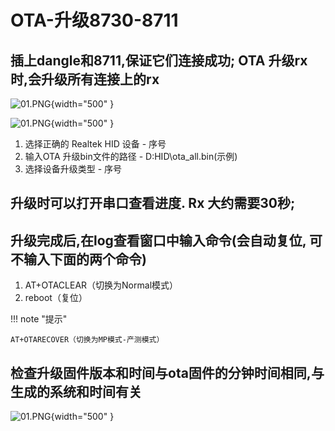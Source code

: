 # OTA-升级8730-8711

## 插上dangle和8711,保证它们连接成功; OTA 升级rx 时,会升级所有连接上的rx
![01.PNG](../../assets/images/OTA8711-8730/01.PNG){width="500" }

![01.PNG](../../assets/images/OTA8711-8730/02.PNG){width="500" }

1. 选择正确的 Realtek HID 设备 - 序号
2. 输入OTA 升级bin文件的路径 - D:HID\ota_all.bin(示例)
3. 选择设备升级类型 - 序号

## 升级时可以打开串口查看进度. Rx 大约需要30秒;
## 升级完成后,在log查看窗口中输入命令(会自动复位, 可不输入下面的两个命令)
1. AT+OTACLEAR（切换为Normal模式）
2. reboot（复位）

!!! note "提示"

    AT+OTARECOVER（切换为MP模式-产测模式）

## 检查升级固件版本和时间与ota固件的分钟时间相同,与生成的系统和时间有关
![01.PNG](../../assets/images/OTA8711-8730/03.PNG){width="500" }